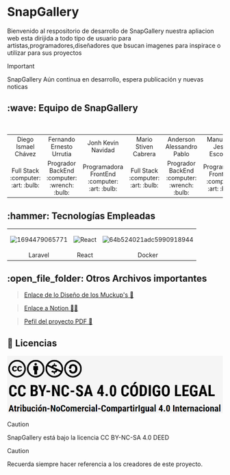 

#   SnapGallery 
Bienvenido al respositorio de desarrollo de SnapGallery nuestra apliacion web esta dirijida a todo tipo de usuario para artistas,programadores,diseñadores que bsucan imagenes para inspirace o utilizar para sus proyectos  

> [!IMPORTANT]
>  SnapGallery Aún continua en desarrollo, espera  publicación y nuevas noticas

<h2>:wave: Equipo de SnapGallery</h2>
<div style={padding: 10px}>
  <table style={margin: 0 auto}>
  <tr align="center">
   <td>Diego Ismael Chávez</td>
    <td>Fernando Ernesto Urrutia</td>
    <td>Jonh Kevin Navidad</td>
    <td>Mario Stiven Cabrera</td>
    <td>Anderson Alessandro Pablo</td>
    <td>Manuel de Jesús Escobar </td>
  </tr>
    <tr align="center">
    <td>Full Stack <br> :computer: :art: :bulb:</td>
    <td>Progrador BackEnd <br> :computer: :wrench: :bulb:</td>
    <td>Programadora FrontEnd <br>:computer: :art: :bulb:</td>
    <td>Full Stack <br> :computer: :art: :bulb:</td>
    <td>Progrador BackEnd <br>:computer: :wrench: :bulb:</td>
    <td>Programador FrontEnd <br> :computer: :art: :bulb:</td>
  </tr>
</table>
</div>


<h2>:hammer: Tecnologías Empleadas</h2>



<table>
  
  <tr>
    
  <td> 

  ![1694479065771](https://parswebserver.com/wp-content/uploads/2021/11/laravel.png)
  </td>

  <td>

  ![React](https://jslib.dev/wp-content/uploads/2022/03/Reactlogo-1024x683.jpg)
  
  </td>

  <td>

![64b524021adc5990918944](https://th.bing.com/th/id/OIP.2oH1Sm-S-59MmVJInvd8PgHaFu?rs=1&pid=ImgDetMain)    
  </td>
  </tr>
  <tr align="center">
    <td>Laravel </td>
    <td>React </td>
    <td>Docker</td>
  </tr>
</table>

<h2>:open_file_folder: Otros Archivos importantes </h2>

>[Enlace de lo Diseño de los Muckup's 🎨](https://www.figma.com/file/x61WD2iJ0Xgv6paAFdEGny/interfaces-SnapGallery?type=design&node-id=0%3A1&mode=design&t=bfXOj73YNtXF5bE8-1)

> [Enlace a Notion 📗📝](https://www.notion.so/invite/4beb6c5562d5dc1b4e803922212a6329da366cf1) 

> [Pefil del proyecto PDF 📖](https://github.com/Cabrera437/PROYECTO-DE-CATEDRA-DE-DPS/blob/master/Poyecto_de_catedra_fase1_DPS.pdf)


<h2>📕 Licencias</h2>

![by-nc-nd](https://github.com/Cabrera437/PROYECTO-DE-CATEDRA-DE-DPS/blob/master/Licencia.png)

> [!CAUTION]
>SnapGallery está bajo la licencia CC BY-NC-SA 4.0 DEED


> [!CAUTION]
> Recuerda siempre hacer referencia a los creadores de este proyecto.







